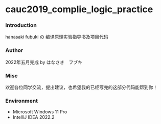 # cauc2019_complie_logic_practice

### Introduction
hanasaki fubuki の 编译原理实验指导书及项目代码

### Author
2022年五月完成 by はなさき　フブキ

### Misc
欢迎各位同学交流，提出建议，也希望我的已经写完的这部分代码能帮到你！

### Environment
- Microsoft Windows 11 Pro
- IntelliJ IDEA 2022.2
